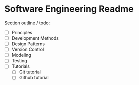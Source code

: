 # Software Engineering Readme

<!-- markdownlint-disable MD007 -->
Section outline / todo:

- [ ] Principles
- [ ] Development Methods
- [ ] Design Patterns
- [ ] Version Control
- [ ] Modeling
- [ ] Testing
- [ ] Tutorials
    - [ ] Git tutorial
    - [ ] Github tutorial

